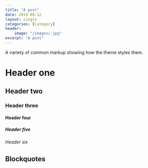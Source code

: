 ```yaml
---
title: "A post"
date: 2019-08-12
layout: single
categories: [Category]
header:
	image: "/images/.jpg"
excerpt: "A post"
---
```


A variety of common markup showing how the theme styles them.

# Header one

## Header two

### Header three

#### Header four

##### Header five

###### Header six

## Blockquotes



